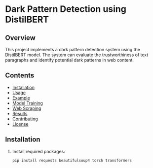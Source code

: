 # Dark Pattern Detection using DistilBERT

## Overview

This project implements a dark pattern detection system using the DistilBERT model. The system can evaluate the trustworthiness of text paragraphs and identify potential dark patterns in web content.

## Contents

- [Installation](#installation)
- [Usage](#usage)
- [Example](#example)
- [Model Training](#model-training)
- [Web Scraping](#web-scraping)
- [Results](#results)
- [Contributing](#contributing)
- [License](#license)

## Installation

1. Install required packages:

   ```bash
   pip install requests beautifulsoup4 torch transformers
